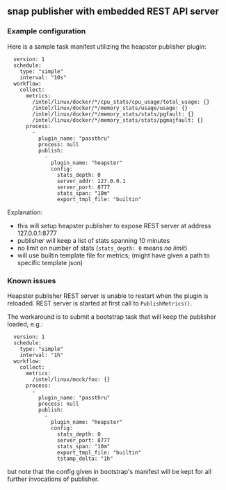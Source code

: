 ## snap publisher with embedded REST API server

### Example configuration

Here is a sample task manifest utilizing the heapster publisher plugin:

```
  version: 1
  schedule:
    type: "simple"
    interval: "10s"
  workflow:
    collect:
      metrics:
        /intel/linux/docker/*/cpu_stats/cpu_usage/total_usage: {}
        /intel/linux/docker/*/memory_stats/usage/usage: {}
        /intel/linux/docker/*/memory_stats/stats/pgfault: {}
        /intel/linux/docker/*/memory_stats/stats/pgmajfault: {}
      process:
        -
          plugin_name: "passthru"
          process: null
          publish:
            -
              plugin_name: "heapster"
              config:
                stats_depth: 0
                server_addr: 127.0.0.1
                server_port: 8777
                stats_span: "10m"
                export_tmpl_file: "builtin"
```

Explanation:
* this will setup heapster publisher to expose REST server at address 127.0.0.1:8777
* publisher will keep a list of stats spanning 10 minutes
* no limit on number of stats (`stats_depth: 0` means _no limit_)
* will use builtin template file for metrics; (might have given a path
to specific template json)

### Known issues

Heapster publisher REST server is unable to restart when the plugin is
reloaded. REST server is started at first call to `PublishMetrics()`.

The workaround is to submit a bootstrap task that will keep the 
publisher loaded, e.g.:
```
  version: 1
  schedule:
    type: "simple"
    interval: "1h"
  workflow:
    collect:
      metrics:
        /intel/linux/mock/foo: {}
      process:
        -
          plugin_name: "passthru"
          process: null
          publish:
            -
              plugin_name: "heapster"
              config:
                stats_depth: 0
                server_port: 8777
                stats_span: "10m"
                export_tmpl_file: "builtin"
                tstamp_delta: "1h"
```
but note that the config given in bootstrap's manifest will be kept for
all further invocations of publisher.
